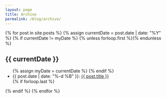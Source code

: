 ```yaml
---
layout: page
title: Archive
permalink: /blog/archive/
---
```


<section class="archive-post-list">

   {% for post in site.posts %}
       {% assign currentDate = post.date | date: "%Y" %}
       {% if currentDate != myDate %}
           {% unless forloop.first %}</ul>{% endunless %}
           <h1>{{ currentDate }}</h1>
           <ul>
           {% assign myDate = currentDate %}
       {% endif %}
       <li><span>{{ post.date | date: "%-d %B" }}</span>:  <a href="{{ post.url }}">{{ post.title }}</a></li>
       {% if forloop.last %}</ul>{% endif %}
   {% endfor %}

</section>
